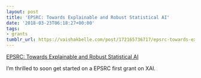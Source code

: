 ```yaml
---
layout: post
title: 'EPSRC: Towards Explainable and Robust Statistical AI'
date: '2018-03-23T06:18:27+00:00'
tags:
- grants
tumblr_url: https://vaishakbelle.com/post/172165736717/epsrc-towards-explainable-and-robust-statistical
---
```

[EPSRC: Towards Explainable and Robust Statistical AI](http://gow.epsrc.ac.uk/NGBOViewGrant.aspx?GrantRef=EP/R021317/1)  

I’m thrilled to soon get started on a EPSRC first grant on XAI.

